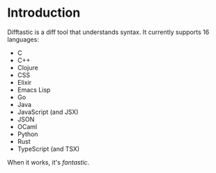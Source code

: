 # Introduction

Difftastic is a diff tool that understands syntax. It currently
supports 16 languages:

* C
* C++
* Clojure
* CSS
* Elixir
* Emacs Lisp
* Go
* Java
* JavaScript (and JSX)
* JSON
* OCaml
* Python
* Rust
* TypeScript (and TSX)

When it works, it's *fantastic*.
